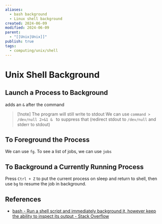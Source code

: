 ```yaml
---
aliases:
  - bash background
  - Linux shell background
created: 2024-06-09
modified: 2024-06-09
parent:
  - "[[Unix|Unix]]"
publish: true
tags:
  - computing/unix/shell
---
```


# Unix Shell Background
## Launch a Process to Background
adds an ` & ` after the command

> [!note] The program will still write to stdout
> We can use `command > /dev/null 2>&1 & ` to suppress that (redirect stdout to `/dev/null` and stderr to stdout)

## To Foreground the Process
We can use `fg`. To see a list of jobs, we can use `jobs`

## To Background a Currently Running Process
Press `Ctrl + Z` to put the current process on sleep and return to shell, then use `bg` to resume the job in background.

## References
- [bash - Run a shell script and immediately background it, however keep the ability to inspect its output - Stack Overflow](https://stackoverflow.com/questions/44222883/run-a-shell-script-and-immediately-background-it-however-keep-the-ability-to-in)